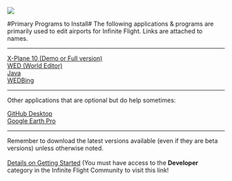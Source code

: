 <img src="http://3.bp.blogspot.com/-fKTKY3P8Ie0/U74Ufh1kIhI/AAAAAAAAAdI/TJyapM-vsSo/s1600/InfiniteFlightLogo450x180.png" />

#Primary Programs to Install#
The following applications & programs are primarily used to edit airports for Infinite Flight. Links are attached to names.

----------

[X-Plane 10 (Demo or Full version)](http://www.x-plane.com/downloads/x-plane_10_demo/)
<br>
[WED (World Editor)](http://developer.x-plane.com/tools/worldeditor/)
<br>
[Java](https://www.java.com/en/download/manual.jsp)
<br>
[WEDBing](https://drive.google.com/folderview?id=0BzDzzJZoOq2SflppSzVhQUFZUWtZNS1zV3hpTjBsN0QxdWkzci1EcmpzZWtreFBqbk5sUjA&usp=sharing)


----------


Other applications that are optional but do help sometimes:

[GitHub Desktop](https://desktop.github.com)
<br>
[Google Earth Pro](https://www.google.com/earth/download/gep/agree.html)


----------


Remember to download the latest versions available (even if they are beta versions) unless otherwise noted.
<br>
<br>
[Details on Getting Started](https://community.infinite-flight.com/t/airport-editing-getting-started/266) (You must have access to the **Developer** category in the Infinite Flight Community to visit this link!
